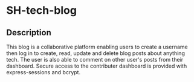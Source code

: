 # SH-tech-blog

## Description
This blog is a collaborative platform enabling users to create a username then log in to create, read, update and delete 
blog posts about anything tech. The user is also able to comment on other user's posts from their dashboard. Secure 
access to the contributer dashboard is provided with express-sessions and bcrypt. 

